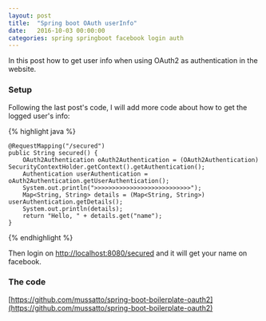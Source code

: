 ```yaml
---
layout: post
title:  "Spring boot OAuth userInfo"
date:   2016-10-03 00:00:00
categories: spring springboot facebook login auth
---
```


In this post how to get user info when using OAuth2 as authentication in the website.

### Setup

Following the last post's code, I will add more code about how to get the logged user's info:

{% highlight java %}

    @RequestMapping("/secured")
    public String secured() {
        OAuth2Authentication oAuth2Authentication = (OAuth2Authentication) SecurityContextHolder.getContext().getAuthentication();
        Authentication userAuthentication = oAuth2Authentication.getUserAuthentication();
        System.out.println(">>>>>>>>>>>>>>>>>>>>>>>>>>>");
        Map<String, String> details = (Map<String, String>) userAuthentication.getDetails();
        System.out.println(details);
        return "Hello, " + details.get("name");
    }

{% endhighlight %}

Then login on [http://localhost:8080/secured](http://localhost:8080/secured) and it will get your name on facebook.

### The code

[https://github.com/mussatto/spring-boot-boilerplate-oauth2](https://github.com/mussatto/spring-boot-boilerplate-oauth2)
